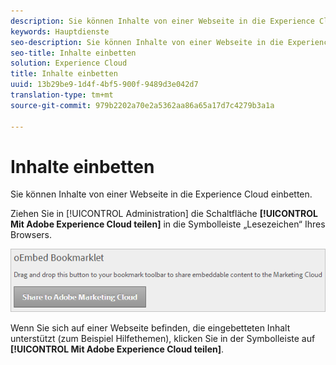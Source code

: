 ```yaml
---
description: Sie können Inhalte von einer Webseite in die Experience Cloud einbetten.
keywords: Hauptdienste
seo-description: Sie können Inhalte von einer Webseite in die Experience Cloud einbetten.
seo-title: Inhalte einbetten
solution: Experience Cloud
title: Inhalte einbetten
uuid: 13b29be9-1d4f-4bf5-900f-9489d3e042d7
translation-type: tm+mt
source-git-commit: 979b2202a70e2a5362aa86a65a17d7c4279b3a1a

---
```



# Inhalte einbetten

Sie können Inhalte von einer Webseite in die Experience Cloud einbetten.

Ziehen Sie in [!UICONTROL Administration] die Schaltfläche **[!UICONTROL Mit Adobe Experience Cloud teilen]** in die Symbolleiste „Lesezeichen“ Ihres Browsers.

![](assets/oembed.png)

Wenn Sie sich auf einer Webseite befinden, die eingebetteten Inhalt unterstützt (zum Beispiel Hilfethemen), klicken Sie in der Symbolleiste auf **[!UICONTROL Mit Adobe Experience Cloud teilen]**.

